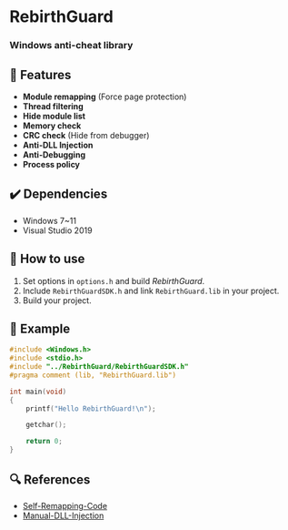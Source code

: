 # RebirthGuard

### Windows anti-cheat library

## :page_facing_up: Features
* __Module remapping__ (Force page protection)
* __Thread filtering__
* __Hide module list__
* __Memory check__
* __CRC check__ (Hide from debugger)
* __Anti-DLL Injection__
* __Anti-Debugging__
* __Process policy__

## :heavy_check_mark: Dependencies
* Windows 7~11
* Visual Studio 2019

## :wrench: How to use
1. Set options in `options.h` and build *RebirthGuard*.
2. Include `RebirthGuardSDK.h` and link `RebirthGuard.lib` in your project.
3. Build your project.

## :memo: Example
```CPP
#include <Windows.h>
#include <stdio.h>
#include "../RebirthGuard/RebirthGuardSDK.h"
#pragma comment (lib, "RebirthGuard.lib")

int main(void)
{
	printf("Hello RebirthGuard!\n");

	getchar();

	return 0;
}
```


## :mag: References
* [Self-Remapping-Code](https://github.com/changeofpace/Self-Remapping-Code)
* [Manual-DLL-Injection](http://www.rohitab.com/discuss/topic/40761-manual-dll-injection/)